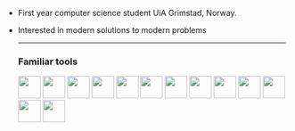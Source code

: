 - First year computer science student UiA Grimstad, Norway.
- Interested in modern solutions to modern problems
  
  ---
  ### Familiar tools
  <img src="https://cdn.jsdelivr.net/gh/devicons/devicon@latest/icons/neovim/neovim-original.svg" width="40" />
  <img src="https://cdn.jsdelivr.net/gh/devicons/devicon@latest/icons/vim/vim-original.svg" width="40" />
  <img src="https://cdn.jsdelivr.net/gh/devicons/devicon@latest/icons/ohmyzsh/ohmyzsh-original.svg" width=40/> 
  <img src="https://cdn.jsdelivr.net/gh/devicons/devicon@latest/icons/bash/bash-original.svg" width="40" />
  <img src="https://cdn.jsdelivr.net/gh/devicons/devicon@latest/icons/lua/lua-original.svg" width="40" />
  <img src="https://cdn.jsdelivr.net/gh/devicons/devicon@latest/icons/linux/linux-original.svg" width="40" />
  <img src="https://cdn.jsdelivr.net/gh/devicons/devicon@latest/icons/c/c-original.svg" width="40" />
  <img src="https://cdn.jsdelivr.net/gh/devicons/devicon@latest/icons/python/python-original.svg" width="40" />
  <img src="https://cdn.jsdelivr.net/gh/devicons/devicon@latest/icons/react/react-original.svg" width=40/>
  <img src="https://cdn.jsdelivr.net/gh/devicons/devicon@latest/icons/typescript/typescript-original.svg" width="40" />
  <img src="https://cdn.jsdelivr.net/gh/devicons/devicon@latest/icons/javascript/javascript-original.svg" width="40"/> 
  <img src="https://cdn.jsdelivr.net/gh/devicons/devicon@latest/icons/html5/html5-original.svg" width="40"/>
  <img src="https://cdn.jsdelivr.net/gh/devicons/devicon@latest/icons/css3/css3-original.svg" width="40"/>

 


 
